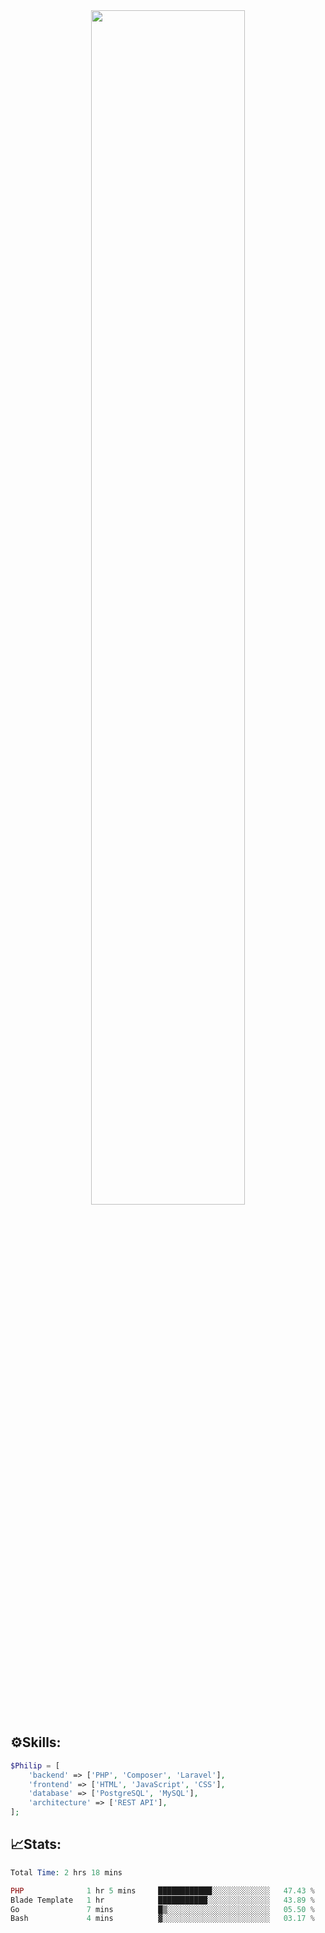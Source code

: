 <div align="center">
<img src="https://readme-typing-svg.demolab.com?font=Inconsolata&weight=500&size=50&duration=4000&pause=300&color=A7A459&center=true&vCenter=true&multiline=true&repeat=false&random=false&width=1300&height=140&lines=Hello,+Привет;I'm+Philip+a+beginner+backend+developer+in+php" width="70%" />
</div>

## ⚙️Skills:
```php
$Philip = [
    'backend' => ['PHP', 'Composer', 'Laravel'],
    'frontend' => ['HTML', 'JavaScript', 'CSS'],
    'database' => ['PostgreSQL', 'MySQL'],
    'architecture' => ['REST API'],
];
```
## 📈Stats:
<!--START_SECTION:waka-->

```PHP
Total Time: 2 hrs 18 mins

PHP              1 hr 5 mins     ████████████░░░░░░░░░░░░░   47.43 %
Blade Template   1 hr            ███████████░░░░░░░░░░░░░░   43.89 %
Go               7 mins          █▒░░░░░░░░░░░░░░░░░░░░░░░   05.50 %
Bash             4 mins          ▓░░░░░░░░░░░░░░░░░░░░░░░░   03.17 %
```

<!--END_SECTION:waka-->

